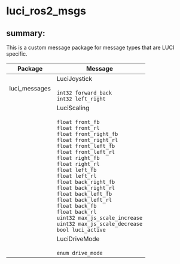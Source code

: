 # luci_ros2_msgs

## summary:

This is a custom message package for message types that are LUCI specific.

| Package | Message |
|---------|---------|
| luci_messages | LuciJoystick <br/><br/> `int32 forward_back` <br/> `int32 left_right` |
|  | LuciScaling <br/><br/> `float front_fb` <br/> `float front_rl` <br/> `float front_right_fb` <br/> `float front_right_rl` <br/> `float front_left_fb` <br/> `float front_left_rl` <br/> `float right_fb` <br/> `float right_rl` <br/> `float left_fb` <br/> `float left_rl` <br/> `float back_right_fb` <br/> `float back_right_rl` <br/> `float back_left_fb` <br/> `float back_left_rl` <br/> `float back_fb` <br/> `float back_rl` <br/> `uint32 max_js_scale_increase` <br/> `uint32 max_js_scale_decrease` <br/> `bool luci_active` |
|  | LuciDriveMode <br/><br/> `enum drive_mode` |